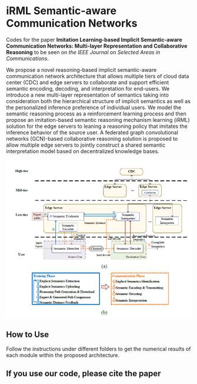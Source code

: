 # iRML Semantic-aware Communication Networks
Codes for the paper **Imitation Learning-based Implicit Semantic-aware Communication Networks: Multi-layer Representation and Collaborative Reasoning** to be seen on *the IEEE Journal on Selected Areas in Communications*. 

We propose a novel reasoning-based implicit semantic-aware communication network architecture that allows multiple tiers of cloud data center (CDC) and edge servers to collaborate and support efficient semantic encoding, decoding, and interpretation for end-users. We introduce a new multi-layer representation of semantics taking into consideration both the hierarchical structure of implicit semantics as well as the personalized inference preference of individual users. We model the semantic reasoning process as a reinforcement learning process and then propose an imitation-based semantic reasoning mechanism learning (iRML) solution for the edge servers to leaning a reasoning policy that imitates the inference behavior of the source user. A federated graph convolutional networks (GCN)-based collaborative reasoning solution is proposed to allow multiple edge servers to jointly construct a shared semantic interpretation model based on decentralized knowledge bases.

<p align="center">
<img src="Figures/Framework.png" width="800">
</p>

## How to Use
Follow the instructions under different folders to get the numerical results of each module within the proposed architecture. 

## If you use our code, please cite the paper
```

```
